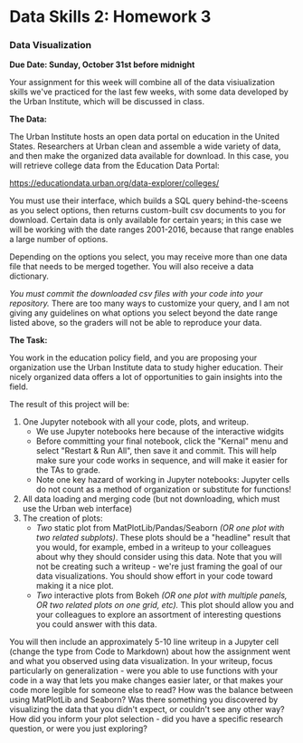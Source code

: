 # Data Skills 2: Homework 3
### Data Visualization

__Due Date: Sunday, October 31st before midnight__

Your assignment for this week will combine all of the data visiualization skills we've practiced for the last few weeks, with some data developed by the Urban Institute, which will be discussed in class.

__The Data:__

The Urban Institute hosts an open data portal on education in the United States.  Researchers at Urban clean and assemble a wide variety of data, and then make the organized data available for download.  In this case, you will retrieve college data from the Education Data Portal:

https://educationdata.urban.org/data-explorer/colleges/

You must use their interface, which builds a SQL query behind-the-sceens as you select options, then returns custom-built csv documents to you for download.  Certain data is only available for certain years; in this case we will be working with the date ranges 2001-2016, because that range enables a large number of options.

Depending on the options you select, you may receive more than one data file that needs to be merged together.  You will also receive a data dictionary.

_You must commit the downloaded csv files with your code into your repository._ There are too many ways to customize your query, and I am not giving any guidelines on what options you select beyond the date range listed above, so the graders will not be able to reproduce your data.

__The Task:__

You work in the education policy field, and you are proposing your organization use the Urban Institute data to study higher education.  Their nicely organized data offers a lot of opportunities to gain insights into the field.

The result of this project will be:
  1. One Jupyter notebook with all your code, plots, and writeup.
     - We use Jupyter notebooks here because of the interactive widgits
	 - Before committing your final notebook, click the "Kernal" menu and select "Restart & Run All", then save it and commit.  This will help make sure your code works in sequence, and will make it easier for the TAs to grade.
     - Note one key hazard of working in Jupyter notebooks: Jupyter cells do not count as a method of organization or substitute for functions!
  2. All data loading and merging code (but not downloading, which must use the Urban web interface)
  3. The creation of plots:
     - _Two_ static plot from MatPlotLib/Pandas/Seaborn _(OR one plot with two related subplots)_.  These plots should be a "headline" result that you would, for example, embed in a writeup to your colleagues about why they should consider using this data.  Note that you will not be creating such a writeup - we're just framing the goal of our data visualizations. You should show effort in your code toward making it a nice plot.
     - _Two_ interactive plots from Bokeh _(OR one plot with multiple panels, OR two related plots on one grid, etc)._  This plot should allow you and your colleagues to explore an assortment of interesting questions you could answer with this data.

You will then include an approximately 5-10 line writeup in a Jupyter cell (change the type from Code to Markdown) about how the assignment went and what you observed using data visualization.  In your writeup, focus particularly on generalization - were you able to use functions with your code in a way that lets you make changes easier later, or that makes your code more legible for someone else to read?  How was the balance between using MatPlotLib and Seaborn?  Was there something you discovered by visualizing the data that you didn't expect, or couldn't see any other way?  How did you inform your plot selection - did you have a specific research question, or were you just exploring?
